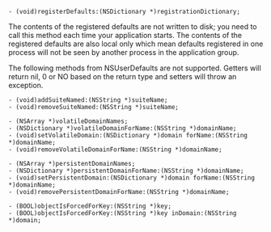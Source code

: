```
- (void)registerDefaults:(NSDictionary *)registrationDictionary;
```

The contents of the registered defaults are not written to disk; you need to call this method each time your application starts.
The contents of the registered defaults are also local only which mean defaults registered in one process will not be seen by another process in the application group.


The following methods from NSUserDefaults are not supported. Getters will return nil, 0 or NO based on the return type and setters will throw an exception.

```
- (void)addSuiteNamed:(NSString *)suiteName;
- (void)removeSuiteNamed:(NSString *)suiteName;

- (NSArray *)volatileDomainNames;
- (NSDictionary *)volatileDomainForName:(NSString *)domainName;
- (void)setVolatileDomain:(NSDictionary *)domain forName:(NSString *)domainName;
- (void)removeVolatileDomainForName:(NSString *)domainName;

- (NSArray *)persistentDomainNames;
- (NSDictionary *)persistentDomainForName:(NSString *)domainName;
- (void)setPersistentDomain:(NSDictionary *)domain forName:(NSString *)domainName;
- (void)removePersistentDomainForName:(NSString *)domainName;

- (BOOL)objectIsForcedForKey:(NSString *)key;
- (BOOL)objectIsForcedForKey:(NSString *)key inDomain:(NSString *)domain;
```